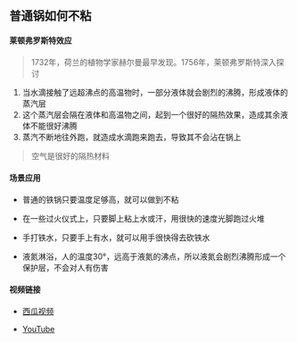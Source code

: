 ## 普通锅如何不粘
#### **莱顿弗罗斯特效应**

> 1732年，荷兰的植物学家赫尔曼最早发现。1756年，莱顿弗罗斯特深入探讨

1. 当水滴接触了远超沸点的高温物时，一部分液体就会剧烈的沸腾，形成液体的蒸汽层
2. 这个蒸汽层会隔在液体和高温物之间，起到一个很好的隔热效果，造成其余液体不能很好沸腾
3. 蒸汽不断地往外跑，就造成水滴跑来跑去，导致其不会沾在锅上



> 空气是很好的隔热材料

#### **场景应用**

- 普通的铁锅只要温度足够高，就可以做到不粘

- 在一些过火仪式上，只要脚上粘上水或汗，用很快的速度光脚跑过火堆

- 手打铁水，只要手上有水，就可以用手很快得去砍铁水

- 液氮淋浴，人的温度30°，远高于液氮的沸点，所以液氮会剧烈沸腾形成一个保护层，不会对人有伤害



#### 视频链接

- [西瓜视频](https://www.ixigua.com/6767623196972679692?logTag=_xfwnR1yOQXlT-VuO7RfH)

- [YouTube](https://www.youtube.com/watch?v=_t3t4x3m_WI)

  